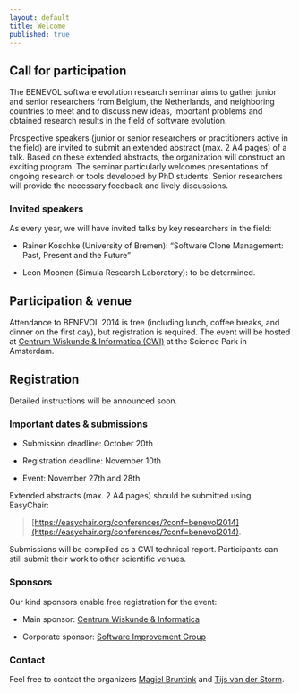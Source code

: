 ```yaml
---
layout: default
title: Welcome
published: true
---
```


## Call for participation

The BENEVOL software evolution research seminar aims to gather junior
and senior researchers from Belgium, the Netherlands, and neighboring
countries to meet and to discuss new ideas, important problems and
obtained research results in the field of software evolution.

Prospective speakers (junior or senior researchers or practitioners
active in the field) are invited to submit an extended abstract (max.
2 A4 pages) of a talk. Based on these extended abstracts, the
organization will construct an exciting program. The seminar
particularly welcomes presentations of ongoing research or tools
developed by PhD students. Senior researchers will provide the
necessary feedback and lively discussions.

### Invited speakers

As every year, we will have invited talks by key researchers in the field:

- Rainer Koschke (University of Bremen): “Software Clone Management: Past, Present and the Future”

- Leon Moonen (Simula Research Laboratory): to be determined.

## Participation & venue

Attendance to BENEVOL 2014 is free (including lunch, coffee breaks, and 
dinner on the first day), but registration is required. The event will be hosted at 
[Centrum Wiskunde & Informatica (CWI)](http://www.cwi.nl) at the Science Park in Amsterdam.


## Registration

Detailed instructions will be announced soon.


### Important dates & submissions

- Submission deadline: October 20th

- Registration deadline: November 10th

- Event: November 27th and 28th

Extended abstracts (max. 2 A4 pages) should be submitted using EasyChair: 

> [https://easychair.org/conferences/?conf=benevol2014](https://easychair.org/conferences/?conf=benevol2014). 

Submissions will be compiled as a CWI technical report. Participants can still submit their work to other scientific venues.

### Sponsors

Our kind sponsors enable free registration for the event:

- Main sponsor: [Centrum Wiskunde & Informatica](http://www.cwi.nl/)

- Corporate sponsor: [Software Improvement Group](http://www.sig.eu)
   

### Contact

Feel free to contact the organizers [Magiel Bruntink](mailto:m.bruntink@uva.nl) and [Tijs van  der Storm](mailto:storm@cwi.nl).


